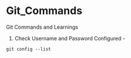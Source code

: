 # Git_Commands
Git Commands and Learnings

1. Check Username and Password Configured -
```
git config --list
```

